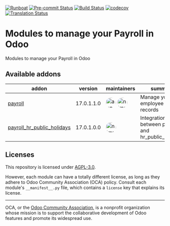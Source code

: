 
[![Runboat](https://img.shields.io/badge/runboat-Try%20me-875A7B.png)](https://runboat.odoo-community.org/builds?repo=OCA/payroll&target_branch=17.0)
[![Pre-commit Status](https://github.com/OCA/payroll/actions/workflows/pre-commit.yml/badge.svg?branch=17.0)](https://github.com/OCA/payroll/actions/workflows/pre-commit.yml?query=branch%3A17.0)
[![Build Status](https://github.com/OCA/payroll/actions/workflows/test.yml/badge.svg?branch=17.0)](https://github.com/OCA/payroll/actions/workflows/test.yml?query=branch%3A17.0)
[![codecov](https://codecov.io/gh/OCA/payroll/branch/17.0/graph/badge.svg)](https://codecov.io/gh/OCA/payroll)
[![Translation Status](https://translation.odoo-community.org/widgets/payroll-17-0/-/svg-badge.svg)](https://translation.odoo-community.org/engage/payroll-17-0/?utm_source=widget)

<!-- /!\ do not modify above this line -->

# Modules to manage your Payroll in Odoo

Modules to manage your Payroll in Odoo

<!-- /!\ do not modify below this line -->

<!-- prettier-ignore-start -->

[//]: # (addons)

Available addons
----------------
addon | version | maintainers | summary
--- | --- | --- | ---
[payroll](payroll/) | 17.0.1.1.0 | <a href='https://github.com/appstogrow'><img src='https://github.com/appstogrow.png' width='32' height='32' style='border-radius:50%;' alt='appstogrow'/></a> <a href='https://github.com/nimarosa'><img src='https://github.com/nimarosa.png' width='32' height='32' style='border-radius:50%;' alt='nimarosa'/></a> | Manage your employee payroll records
[payroll_hr_public_holidays](payroll_hr_public_holidays/) | 17.0.1.0.0 | <a href='https://github.com/nimarosa'><img src='https://github.com/nimarosa.png' width='32' height='32' style='border-radius:50%;' alt='nimarosa'/></a> | Integration between payroll and hr_public_holidays

[//]: # (end addons)

<!-- prettier-ignore-end -->

## Licenses

This repository is licensed under [AGPL-3.0](LICENSE).

However, each module can have a totally different license, as long as they adhere to Odoo Community Association (OCA)
policy. Consult each module's `__manifest__.py` file, which contains a `license` key
that explains its license.

----
OCA, or the [Odoo Community Association](http://odoo-community.org/), is a nonprofit
organization whose mission is to support the collaborative development of Odoo features
and promote its widespread use.
